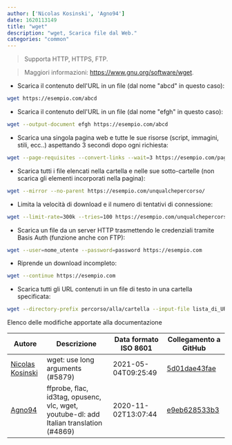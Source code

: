 ```yaml
---
author: ['Nicolas Kosinski', 'Agno94']
date: 1620113149
title: "wget"
description: "wget, Scarica file dal Web."
categories: "common"
---
```

> Supporta HTTP, HTTPS, FTP.

> Maggiori informazioni: <https://www.gnu.org/software/wget>.

- Scarica il contenuto dell'URL in un file (dal nome "abcd" in questo caso):

```bash
wget https://esempio.com/abcd
```

- Scarica il contenuto dell'URL in un file (dal nome "efgh" in questo caso):

```bash
wget --output-document efgh https://esempio.com/abcd
```

- Scarica una singola pagina web e tutte le sue risorse (script, immagini, stili, ecc..) aspettando 3 secondi dopo ogni richiesta:

```bash
wget --page-requisites --convert-links --wait=3 https://esempio.com/pagina_web.html
```

- Scarica tutti i file elencati nella cartella e nelle sue sotto-cartelle (non scarica gli elementi incorporati nella pagina):

```bash
wget --mirror --no-parent https://esempio.com/unqualchepercorso/
```

- Limita la velocità di download e il numero di tentativi di connessione:

```bash
wget --limit-rate=300k --tries=100 https://esempio.com/unqualchepercorso/
```

- Scarica un file da un server HTTP trasmettendo le credenziali tramite Basis Auth (funzione anche con FTP):

```bash
wget --user=nome_utente --password=password https://esempio.com
```

- Riprende un download incompleto:

```bash
wget --continue https://esempio.com
```

- Scarica tutti gli URL contenuti in un file di testo in una cartella specificata:

```bash
wget --directory-prefix percorso/alla/cartella --input-file lista_di_URL.txt
```
Elenco delle modifiche apportate alla documentazione


Autore | Descrizione | Data formato ISO 8601 | Collegamento a GitHub
------|-----|-----|-----
[Nicolas Kosinski](mailto:nicokosi@yahoo.com) | wget: use long arguments (#5879) | 2021-05-04T09:25:49 | [5d01dae43fae](https://github.com/tldr-pages/tldr/commit/5d01dae43fae9f8dcf5d5f1d7df2d7104ece7907)
[Agno94](mailto:agnophi@gmail.com) | ffprobe, flac, id3tag, opusenc, vlc, wget, youtube-dl: add Italian translation (#4869) | 2020-11-02T13:07:44 | [e9eb628533b3](https://github.com/tldr-pages/tldr/commit/e9eb628533b31c09c5951ffa57f4194be88d8f63)

